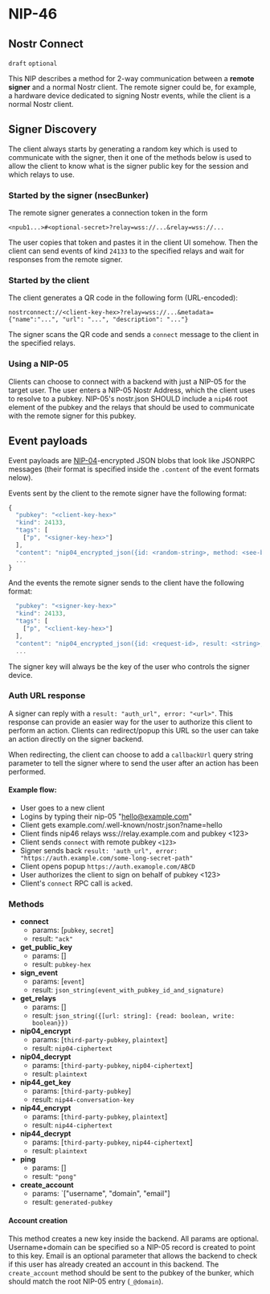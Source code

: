 NIP-46
======

Nostr Connect
-------------

`draft` `optional`

This NIP describes a method for 2-way communication between a **remote signer** and a normal Nostr client. The remote signer could be, for example, a hardware device dedicated to signing Nostr events, while the client is a normal Nostr client.

## Signer Discovery

The client always starts by generating a random key which is used to communicate with the signer, then it one of the methods below is used to allow the client to know what is the signer public key for the session and which relays to use.

### Started by the signer (nsecBunker)

The remote signer generates a connection token in the form

```
<npub1...>#<optional-secret>?relay=wss://...&relay=wss://...
```

The user copies that token and pastes it in the client UI somehow. Then the client can send events of kind `24133` to the specified relays and wait for responses from the remote signer.

### Started by the client

The client generates a QR code in the following form (URL-encoded):

```
nostrconnect://<client-key-hex>?relay=wss://...&metadata={"name":"...", "url": "...", "description": "..."}
```

The signer scans the QR code and sends a `connect` message to the client in the specified relays.

### Using a NIP-05

Clients can choose to connect with a backend with just a NIP-05 for the target user. The user enters a NIP-05 Nostr Address, which the client uses to resolve to a pubkey. NIP-05's nostr.json SHOULD include a `nip46` root element of the pubkey and the relays that should be used to communicate with the remote signer for this pubkey.

## Event payloads

Event payloads are [NIP-04](04.md)-encrypted JSON blobs that look like JSONRPC messages (their format is specified inside the `.content` of the event formats nelow).

Events sent by the client to the remote signer have the following format:

```js
{
  "pubkey": "<client-key-hex>"
  "kind": 24133,
  "tags": [
    ["p", "<signer-key-hex>"]
  ],
  "content": "nip04_encrypted_json({id: <random-string>, method: <see-below>, params: [array_of_strings]})",
  ...
}
```

And the events the remote signer sends to the client have the following format:

```js
  "pubkey": "<signer-key-hex>"
  "kind": 24133,
  "tags": [
    ["p", "<client-key-hex>"]
  ],
  "content": "nip04_encrypted_json({id: <request-id>, result: <string>, error: <reason-string>})",
  ...
```

The signer key will always be the key of the user who controls the signer device.

### Auth URL response
A signer can reply with a `result: "auth_url", error: "<url>"`. This response can provide an easier way for the user to authorize this client to perform an action. Clients can redirect/popup this URL so the user can take an action directly on the signer backend.

When redirecting, the client can choose to add a `callbackUrl` query string parameter to tell the signer where to send the user after an action has been performed.

#### Example flow:

* User goes to a new client
* Logins by typing their nip-05 "hello@example.com"
* Client gets example.com/.well-known/nostr.json?name=hello
* Client finds nip46 relays wss://relay.example.com and pubkey <123>
* Client sends `connect` with remote pubkey `<123>`
* Signer sends back `result: 'auth_url", error: "https://auth.example.com/some-long-secret-path"`
* Client opens popup `https://auth.examople.com/ABCD`
* User authorizes the client to sign on behalf of pubkey <123>
* Client's `connect` RPC call is `ack`ed.

### Methods

- **connect**
  - params: [`pubkey`, `secret`]
  - result: `"ack"`
- **get_public_key**
  - params: []
  - result: `pubkey-hex`
- **sign_event**
  - params: [`event`]
  - result: `json_string(event_with_pubkey_id_and_signature)`
- **get_relays**
  - params: []
  - result: `json_string({[url: string]: {read: boolean, write: boolean}})`
- **nip04_encrypt**
  - params: [`third-party-pubkey`, `plaintext`]
  - result: `nip04-ciphertext`
- **nip04_decrypt**
  - params: [`third-party-pubkey`, `nip04-ciphertext`]
  - result: `plaintext`
- **nip44_get_key**
  - params: [`third-party-pubkey`]
  - result: `nip44-conversation-key`
- **nip44_encrypt**
  - params: [`third-party-pubkey`, `plaintext`]
  - result: `nip44-ciphertext`
- **nip44_decrypt**
  - params: [`third-party-pubkey`, `nip44-ciphertext`]
  - result: `plaintext`
- **ping**
  - params: []
  - result: `"pong"`
- **create_account**
  - params: `["username", "domain", "email"]
  - result: `generated-pubkey`

#### Account creation
This method creates a new key inside the backend. All params are optional. Username+domain can be specified so a NIP-05 record is created to point to this key. Email is an optional parameter that allows the backend to check if this user has already created an account in this backend. The `create_account` method should be sent to the pubkey of the bunker, which should match the root NIP-05 entry (`_@domain`).

